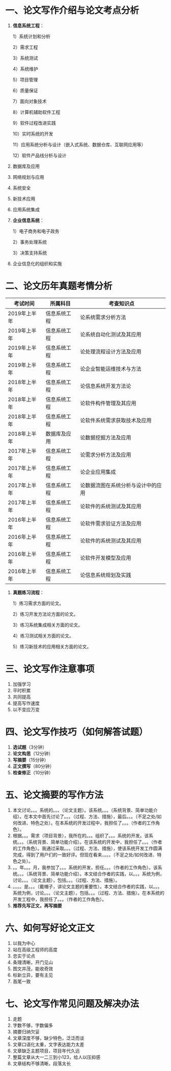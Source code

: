 # 一、论文写作介绍与论文考点分析

1. **信息系统工程**：

   1）系统计划和分析

   2）需求工程

   3）系统测试

   4）系统维护

   5）项目管理

   6）质量保证

   7）面向对象技术

   8）计算机辅助软件工程

   9）软件过程改进实践

   10）实时系统的开发

   11）应用系统分析与设计（嵌入式系统、数据仓库、互联网应用等）

   12）软件产品线分析与设计

2. 数据库及应用

3. 网络规划与应用

4. 系统安全

5. 新技术应用

6. 应用系统集成

7. **企业信息系统**：

   1）电子商务和电子政务

   2）事务处理系统

   3）决策支持系统

8. 企业信息化的组织和实施

# 二、论文历年真题考情分析

| 考试时间     | 所属科目     | 考查知识点                         |
| ------------ | ------------ | ---------------------------------- |
| 2019年上半年 | 信息系统工程 | 论系统需求分析方法                 |
| 2019年上半年 | 信息系统工程 | 论系统自动化测试及其应用           |
| 2019年上半年 | 信息系统工程 | 论处理流程设计方法及应用           |
| 2019年上半年 | 信息系统工程 | 论企业智能运维技术与方法           |
| 2018年上半年 | 信息系统工程 | 论信息系统开发方法论               |
| 2018年上半年 | 信息系统工程 | 论软件构件管理及其应用             |
| 2018年上半年 | 信息系统工程 | 论软件系统需求获取技术及应用       |
| 2018年上半年 | 数据库及应用 | 论数据挖掘方法及应用               |
| 2017年上半年 | 信息系统工程 | 论需求分析方法及应用               |
| 2017年上半年 | 信息系统工程 | 论企业应用集成                     |
| 2017年上半年 | 信息系统工程 | 论数据流图在系统分析与设计中的应用 |
| 2017年上半年 | 信息系统工程 | 论软件的系统测试及其应用           |
| 2016年上半年 | 信息系统工程 | 论软件需求验证方法及应用           |
| 2016年上半年 | 信息系统工程 | 论软件的系统测试及其应用           |
| 2016年上半年 | 信息系统工程 | 论软件开发模型及应用               |
| 2016年上半年 | 信息系统工程 | 论信息系统规划及实践               |

1. **真题练习流程**：

   1）练习需求方面的论文。

   2）练习开发方法论方面的论文。

   3）练习系统集成相关方面的论文。

   4）练习测试相关方面的论文。

   5）练习新技术的应用相关方面的论文。

# 三、论文写作注意事项

1. 加强学习
2. 平时积累
3. 共同提高
4. 提高写作速度
5. 以不变应万变

# 四、论文写作技巧（如何解答试题）

1. **选试题**（3分钟）
2. **论文构思**（12分钟）
3. **写摘要**（15分钟）
4. **正文撰写**（80分钟）
5. **检查修正**（10分钟）

# 五、论文摘要的写作方法

1. 本文讨论。。。系统的。。。（论文主题）。该系统。。。（系统背景、简单功能介绍）。在本文中首先讨论了。。。（过程、方法、措施），最后。。。（不足之处/如何改进、特色之处）。在本系统的开发过程中，我担任了。。。（作者的工作角色）。
2. 根据。。。需求（项目背景），我所在的。。。组织了。。。系统的开发。该系统。。。（系统背景、简单功能介绍）。在该系统的开发中，我担任了。。。（作者的工作角色）。我通过采取。。。（过程、方法、措施），使该系统开发工作圆满完成，得到了用户们的一致好评。但现在看来，。。。（不足之处/如何改进、特色之处）。
3. 。。年。。。月，我参加了。。。系统的开发，担任。。。（作者的工作角色）。该系统。。。（系统背景、简单功能介绍）。本文结合作者的实践，以。。。系统为例，讨论。。。（论文主题），包括。。。（过程、方法、措施）。
4. 。。。。是。。。（戴帽子，讲论文主题的重要性）。本文结合作者的实践，以。。。系统为例，讨论。。。（论文主题），包括。。。（过程、方法、措施）。在本系统的开发工程中，我担任了。。。（作者的工作角色）。
5. **推荐先写正文，再写摘要**

# 六、如何写好论文正文

1. 以我为中心
2. 站在高级工程师的高度
3. 忠实于论点
4. 条理清晰，开门见山
5. 图文并茂，能收奇效
6. 标新立异，要有主见
7. 首尾一致

# 七、论文写作常见问题及解决办法

1. 走题
2. 字数不够，字数偏多
3. 摘要归纳欠妥
4. 文章深度不够，缺少特色，泛泛而谈
5. 文章口语化太重，文字表达能力太差
6. 文章缺乏主题项目，项目年代久远
7. 整篇文章从大一二三到小123，给人以压抑感
8. 文章结构不够清晰，段落太长